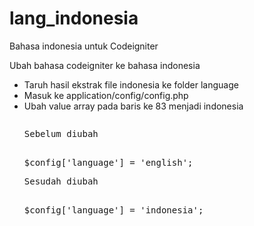 # lang_indonesia
Bahasa indonesia untuk Codeigniter
<p>Ubah bahasa codeigniter ke bahasa indonesia</p>
<ul>
<li>Taruh hasil ekstrak file indonesia ke folder language</i>
<li>Masuk ke application/config/config.php</i>
<li>Ubah value array pada baris ke 83 menjadi indonesia</i>
<pre>
<p>Sebelum diubah</p> 
$config['language']	= 'english';
<p>Sesudah diubah</p>
$config['language']	= 'indonesia';</pre>

